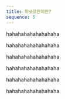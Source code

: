 ```yaml
---
title: 피넛코인이란?
sequence: 5
---
```


hahahahahahahahaha

hahahahahahahahaha

hahahahahahahahaha

hahahahahahahahaha

hahahahahahahahaha

hahahahahahahahaha